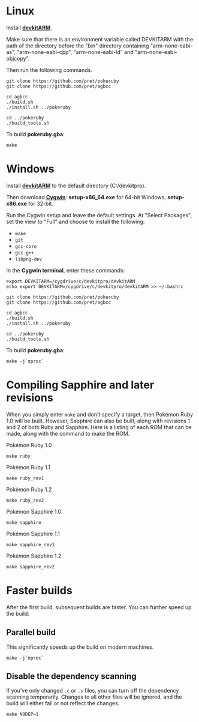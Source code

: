 # Linux

Install [**devkitARM**](http://devkitpro.org/wiki/Getting_Started/devkitARM).

Make sure that there is an environment variable called DEVKITARM with the path of the directory before the "bin" directory containing "arm-none-eabi-as", "arm-none-eabi-cpp", "arm-none-eabi-ld" and "arm-none-eabi-objcopy".

Then run the following commands.

	git clone https://github.com/pret/pokeruby
	git clone https://github.com/pret/agbcc

	cd agbcc
	./build.sh
	./install.sh ../pokeruby

	cd ../pokeruby
	./build_tools.sh

To build **pokeruby.gba**:

	make


# Windows

Install [**devkitARM**](http://devkitpro.org/wiki/Getting_Started/devkitARM) to the default directory (C:/devkitpro).

Then download [**Cygwin**](http://cygwin.com/install.html): **setup-x86_64.exe** for 64-bit Windows, **setup-x86.exe** for 32-bit.

Run the Cygwin setup and leave the default settings. At "Select Packages", set the view to "Full" and choose to install the following:

- `make`
- `git`
- `gcc-core`
- `gcc-g++`
- `libpng-dev`

In the **Cygwin terminal**, enter these commands:

	export DEVKITARM=/cygdrive/c/devkitpro/devkitARM
	echo export DEVKITARM=/cygdrive/c/devkitpro/devkitARM >> ~/.bashrc

	git clone https://github.com/pret/pokeruby
	git clone https://github.com/pret/agbcc

	cd agbcc
	./build.sh
	./install.sh ../pokeruby

	cd ../pokeruby
	./build_tools.sh

To build **pokeruby.gba**:

	make -j`nproc`


# Compiling Sapphire and later revisions

When you simply enter `make` and don't specify a target, then Pokémon Ruby 1.0 will be built. However, Sapphire can also be built, along with revisions 1 and 2 of both Ruby and Sapphire. Here is a listing of each ROM that can be made, along with the command to make the ROM.

Pokémon Ruby 1.0

	make ruby

Pokémon Ruby 1.1

	make ruby_rev1

Pokémon Ruby 1.2

	make ruby_rev2

Pokémon Sapphire 1.0

	make sapphire

Pokémon Sapphire 1.1

	make sapphire_rev1

Pokémon Sapphire 1.2

	make sapphire_rev2


# Faster builds

After the first build, subsequent builds are faster. You can further speed up the build:

## Parallel build

This significantly speeds up the build on modern machines.

	make -j`nproc`

## Disable the dependency scanning

If you've only changed `.c` or `.s` files, you can turn off the dependency scanning temporarily. Changes to all other files will be ignored, and the build will either fail or not reflect the changes.

	make NODEP=1
